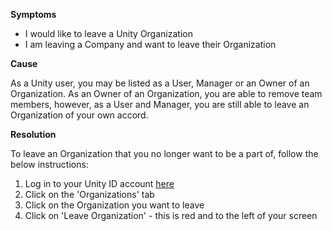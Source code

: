 
        

**<span class="wysiwyg-underline">Symptoms</span>** 

*   I would like to leave a Unity Organization
*   I am leaving a Company and want to leave their Organization

**<span class="wysiwyg-underline">Cause</span>**  

As a Unity user, you may be listed as a User, Manager or an Owner of an Organization. As an Owner of an Organization, you are able to remove team members, however, as a User and Manager, you are still able to leave an Organization of your own accord.

**<span class="wysiwyg-underline">Resolution</span>** 

To leave an Organization that you no longer want to be a part of, follow the below instructions:

1) Log in to your Unity ID account [here](id.unity.com)  
2) Click on the 'Organizations' tab  
3) Click on the Organization you want to leave  
4) Click on 'Leave Organization' - this is red and to the left of your screen

      